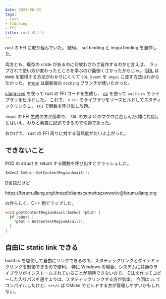 ```yaml
---
date: 2021-06-20
tags:
- rust
- libclang
- ffi
title: rust の ffi
---
```


rust の FFI に取り組んでいた。
結局、 sdl binding と imgui binding を自作した。

両方とも、既存の crate があるのに何故わざわざ自作するのかと言えば、
ラップされて使い方が変わったところを学ぶのが面倒くさかったからじゃ。
[SDL](https://crates.io/crates/sdl2) は　`HWND` を取得する方法がわかりにくくて `SDL_Event` を `imgui` に渡す方法はわからなかった。
[imgui](https://crates.io/crates/imgui) は最新版の `docking` ブランチが使いたかった。

[clang-sys](https://crates.io/crates/clang-sys) を使って rust の FFI コードを生成し、
[cc](https://crates.io/crates/cc) を使って `build.rs` でライブラリをビルドした。
これで、 `c` `c++` のライブラリをソースビルドしてスタティックリンクし、 `FFI` で関数を呼び出し放題。

`imgui` の FFI 生成の方が簡単で、 `SDL` の方は C のマクロに苦しんだ(雑に対応)。
とはいえ、わりと素直に記述できるので快適であった。

おかげで、 rust の FFI 周りに対する習熟度がだいぶ上がった。

## できないこと

POD の struct を return する関数を呼び出すとクラッシュした。

```c++
ImVec2 ImGui::GetContentRegionAvail();
```

D言語だけど

https://forum.dlang.org/thread/dkamxcamwttszxwwxttv@forum.dlang.org

の件らしく、C++ 側でラップした。

```c++
void pGetContentRegionAvail(ImVec2 *pOut) {
  if (pOut) {
    *pOut = GetContentRegionAvail();
  }
}
```

## 自由に static link できる

build.rs を駆使して自由にリンクできるので、スタティックリンクとダイナミックリンクを制御できるので便利。
特に Windows の場合、システムに共通のライブラリがインストールされていることが期待できないので、
DLLを作ってコピーした入りパスを通すよりは、スタティックリンクする方が気楽。
今回は `cc` でコンパイルしたけど、`c++/c` は CMake でビルドする方が管理しやすいかもしれない。
